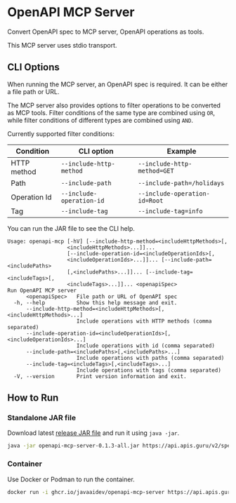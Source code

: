 # OpenAPI MCP Server

Convert OpenAPI spec to MCP server, OpenAPI operations as tools.

This MCP server uses stdio transport.

## CLI Options

When running the MCP server, an OpenAPI spec is required. It can be either a file path or URL.

The MCP server also provides options to filter operations to be converted as MCP tools. Filter conditions of the same type are combined using `OR`, while filter conditions of different types are combined using `AND`.

Currently supported filter conditions:

| Condition    | CLI option               | Example                       |
|--------------|--------------------------|-------------------------------|
| HTTP method  | `--include-http-method`  | `--include-http-method=GET`   |
| Path         | `--include-path`         | `--include-path=/holidays`    |
| Operation Id | `--include-operation-id` | `--include-operation-id=Root` |
| Tag          | `--include-tag`          | `--include-tag=info`          |

You can run the JAR file to see the CLI help.

```
Usage: openapi-mcp [-hV] [--include-http-method=<includeHttpMethods>[,
                   <includeHttpMethods>...]]...
                   [--include-operation-id=<includeOperationIds>[,
                   <includeOperationIds>...]]... [--include-path=<includePaths>
                   [,<includePaths>...]]... [--include-tag=<includeTags>[,
                   <includeTags>...]]... <openapiSpec>
Run OpenAPI MCP server
      <openapiSpec>   File path or URL of OpenAPI spec
  -h, --help          Show this help message and exit.
      --include-http-method=<includeHttpMethods>[,<includeHttpMethods>...]
                      Include operations with HTTP methods (comma separated)
      --include-operation-id=<includeOperationIds>[,<includeOperationIds>...]
                      Include operations with id (comma separated)
      --include-path=<includePaths>[,<includePaths>...]
                      Include operations with paths (comma separated)
      --include-tag=<includeTags>[,<includeTags>...]
                      Include operations with tags (comma separated)
  -V, --version       Print version information and exit.
```

## How to Run

### Standalone JAR file

Download latest [release JAR file](https://github.com/JavaAIDev/openapi-mcp-server/releases) and run it using `java -jar`.

```sh
java -jar openapi-mcp-server-0.1.3-all.jar https://api.apis.guru/v2/specs/exchangerate-api.com/4/openapi.json
```

### Container

Use Docker or Podman to run the container.

```sh
docker run -i ghcr.io/javaaidev/openapi-mcp-server https://api.apis.guru/v2/specs/exchangerate-api.com/4/openapi.json
```
